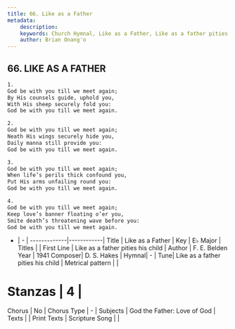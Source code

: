 ```yaml
---
title: 66. Like as a Father
metadata:
    description: 
    keywords: Church Hymnal, Like as a Father, Like as a father pities his child, 
    author: Brian Onang'o
---
```



## 66. LIKE AS A FATHER

```txt
1.
God be with you till we meet again;
By His counsels guide, uphold you,
With His sheep securely fold you:
God be with you till we meet again.

2.
God be with you till we meet again;
Neath His wings securely hide you,
Daily manna still provide you:
God be with you till we meet again.

3.
God be with you till we meet again;
When life’s perils thick confound you,
Put His arms unfailing round you:
God be with you till we meet again.

4.
God be with you till we meet again;
Keep love’s banner floating o’er you,
Smite death’s threatening wave before you:
God be with you till we meet again.
```

- |   -  |
-------------|------------|
Title | Like as a Father |
Key | E♭ Major |
Titles |  |
First Line | Like as a father pities his child |
Author | F. E. Belden
Year | 1941
Composer| D. S. Hakes |
Hymnal|  - |
Tune| Like as a father pities his child |
Metrical pattern | |
# Stanzas | 4 |
Chorus | No |
Chorus Type | - |
Subjects | God the Father: Love of God |
Texts |  |
Print Texts | 
Scripture Song |  |
  
